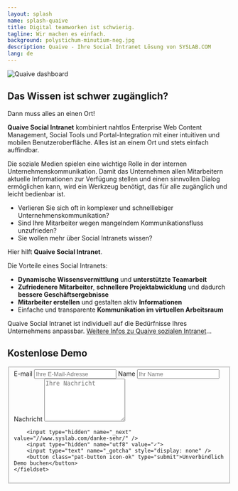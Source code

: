 ```yaml
---
layout: splash
name: splash-quaive
title: Digital teamworken ist schwierig.
tagline: Wir machen es einfach.
background: polystichum-minutium-neg.jpg
description: Quaive - Ihre Social Intranet Lösung von SYSLAB.COM
lang: de
---
```



![Quaive dashboard](/media/quaive-screenshots/quaive-dashboard.jpg)


## Das Wissen ist schwer zugänglich?

<p class="ankeiler byline">Dann muss alles an einen Ort!</p>

**Quaive Social Intranet** kombiniert nahtlos Enterprise Web Content Management, Social Tools und Portal-Integration mit einer intuitiven und mobilen Benutzeroberfläche. Alles ist an einem Ort und stets einfach auffindbar.


Die soziale Medien spielen eine wichtige Rolle in der internen Unternehmenskommunikation. Damit das Unternehmen allen Mitarbeitern aktuelle Informationen zur Verfügung stellen und einen sinnvollen Dialog ermöglichen kann, wird ein Werkzeug benötigt, das für alle zugänglich und leicht bedienbar ist. 

- Verlieren Sie sich oft in komplexer und schnelllebiger Unternehmenskommunikation?
- Sind Ihre Mitarbeiter wegen mangelndem Kommunikationsfluss unzufrieden? 
- Sie wollen mehr über Social Intranets wissen?

Hier hilft **Quaive Social Intranet**.

Die Vorteile eines Social Intranets:

- **Dynamische Wissensvermittlung** und **unterstützte Teamarbeit**
- **Zufriedenere Mitarbeiter**, **schnellere Projektabwicklung** und dadurch **bessere Geschäftsergebnisse**
- **Mitarbeiter erstellen** und gestalten aktiv **Informationen**
- Einfache und transparente **Kommunikation im virtuellen Arbeitsraum**

Quaive Social Intranet ist individuell auf die Bedürfnisse Ihres Unternehmens anpassbar. <a href="/startseite/#intranet-solutions">Weitere Infos zu Quaive sozialen Intranet</a>…

## Kostenlose Demo

<form accept-charset="UTF-8" action="https://formspree.io/axkqqrex" method="POST">
    <fieldset class="vertical group">
        <label>
            E-mail
            <input type="email" name="email" placeholder="Ihre E-Mail-Adresse">
        </label>
        <label>
            Name
            <input type="text" name="name" placeholder="Ihr Name">
        </label>
        <label>
            Nachricht
            <textarea name="text" rows="6" placeholder="Ihre Nachricht"></textarea>
        </label>

        <input type="hidden" name="_next" value="//www.syslab.com/danke-sehr/" />
        <input type="hidden" name="utf8" value="✓">
        <input type="text" name="_gotcha" style="display: none" />
        <button class="pat-button icon-ok" type="submit">Unverbindlich Demo buchen</button>
    </fieldset>
</form>